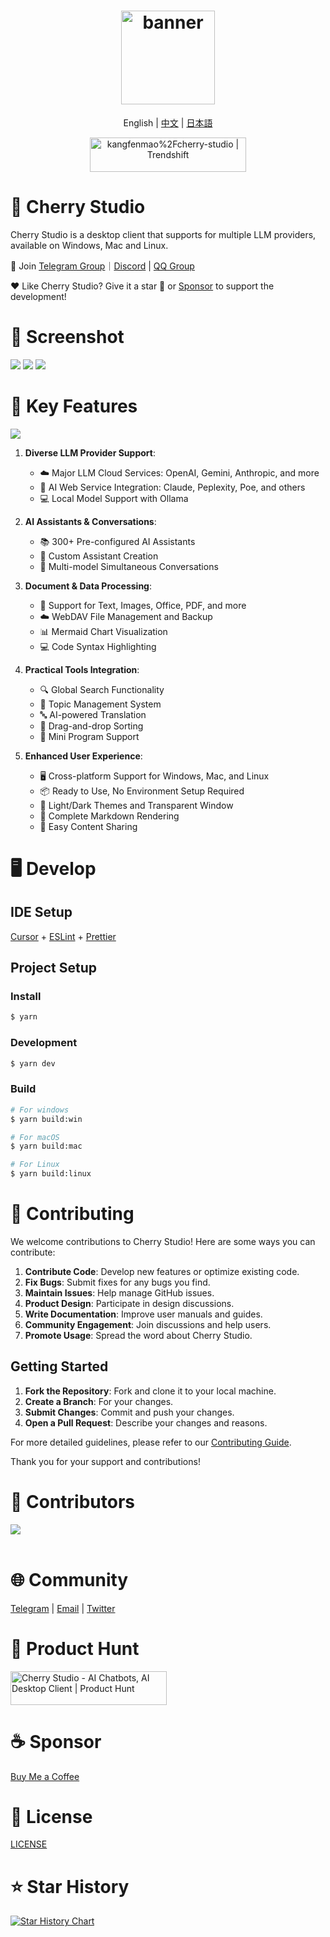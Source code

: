 <h1 align="center">
  <a href="https://github.com/kangfenmao/cherry-studio/releases">
    <img src="https://github.com/kangfenmao/cherry-studio/blob/main/build/icon.png?raw=true" width="150" height="150" alt="banner" /><br>
  </a>
</h1>
  <p align="center">English | <a href="./docs/README.zh.md">中文</a> | <a href="./docs/README.ja.md">日本語</a><br></p>
<div align="center">
 <a href="https://trendshift.io/repositories/11772" target="_blank"><img src="https://trendshift.io/api/badge/repositories/11772" alt="kangfenmao%2Fcherry-studio | Trendshift" style="width: 250px; height: 55px;" width="250" height="55"/></a>
</div>

# 🍒 Cherry Studio

Cherry Studio is a desktop client that supports for multiple LLM providers, available on Windows, Mac and Linux.

👏 Join [Telegram Group](https://t.me/CherryStudioAI)｜[Discord](https://discord.gg/wez8HtpxqQ) | [QQ Group](https://qm.qq.com/q/pQPuHMjUeQ)

❤️ Like Cherry Studio? Give it a star 🌟 or [Sponsor](docs/sponsor.md) to support the development!

# 🌠 Screenshot

![](https://github.com/user-attachments/assets/28585d83-4bf0-4714-b561-8c7bf57cc600)
![](https://github.com/user-attachments/assets/8576863a-f632-4776-bc12-657eeced9da3)
![](https://github.com/user-attachments/assets/790790d7-b462-48dd-bde1-91c1697a4648)

# 🌟 Key Features

![](https://github.com/user-attachments/assets/7b4f2f78-5cbe-4be8-9aec-f98d8405a505)

1. **Diverse LLM Provider Support**:

   - ☁️ Major LLM Cloud Services: OpenAI, Gemini, Anthropic, and more
   - 🔗 AI Web Service Integration: Claude, Peplexity, Poe, and others
   - 💻 Local Model Support with Ollama

2. **AI Assistants & Conversations**:

   - 📚 300+ Pre-configured AI Assistants
   - 🤖 Custom Assistant Creation
   - 💬 Multi-model Simultaneous Conversations

3. **Document & Data Processing**:

   - 📄 Support for Text, Images, Office, PDF, and more
   - ☁️ WebDAV File Management and Backup
   - 📊 Mermaid Chart Visualization
   - 💻 Code Syntax Highlighting

4. **Practical Tools Integration**:

   - 🔍 Global Search Functionality
   - 📝 Topic Management System
   - 🔤 AI-powered Translation
   - 🎯 Drag-and-drop Sorting
   - 🔌 Mini Program Support

5. **Enhanced User Experience**:
   - 🖥️ Cross-platform Support for Windows, Mac, and Linux
   - 📦 Ready to Use, No Environment Setup Required
   - 🎨 Light/Dark Themes and Transparent Window
   - 📝 Complete Markdown Rendering
   - 🤲 Easy Content Sharing

# 🖥️ Develop

## IDE Setup

[Cursor](https://www.cursor.com/) + [ESLint](https://marketplace.visualstudio.com/items?itemName=dbaeumer.vscode-eslint) + [Prettier](https://marketplace.visualstudio.com/items?itemName=esbenp.prettier-vscode)

## Project Setup

### Install

```bash
$ yarn
```

### Development

```bash
$ yarn dev
```

### Build

```bash
# For windows
$ yarn build:win

# For macOS
$ yarn build:mac

# For Linux
$ yarn build:linux
```

# 🤝 Contributing

We welcome contributions to Cherry Studio! Here are some ways you can contribute:

1. **Contribute Code**: Develop new features or optimize existing code.
2. **Fix Bugs**: Submit fixes for any bugs you find.
3. **Maintain Issues**: Help manage GitHub issues.
4. **Product Design**: Participate in design discussions.
5. **Write Documentation**: Improve user manuals and guides.
6. **Community Engagement**: Join discussions and help users.
7. **Promote Usage**: Spread the word about Cherry Studio.

## Getting Started

1. **Fork the Repository**: Fork and clone it to your local machine.
2. **Create a Branch**: For your changes.
3. **Submit Changes**: Commit and push your changes.
4. **Open a Pull Request**: Describe your changes and reasons.

For more detailed guidelines, please refer to our [Contributing Guide](./CONTRIBUTING.md).

Thank you for your support and contributions!

# 🚀 Contributors

<a href="https://github.com/kangfenmao/cherry-studio/graphs/contributors">
  <img src="https://contrib.rocks/image?repo=kangfenmao/cherry-studio" />
</a>
<br /><br />

# 🌐 Community

[Telegram](https://t.me/CherryStudioAI) | [Email](mailto:kangfenmao@gmail.com) | [Twitter](https://x.com/kangfenmao)

# 📣 Product Hunt

<a href="https://www.producthunt.com/posts/cherry-studio?embed=true&utm_source=badge-featured&utm_medium=badge&utm_souce=badge-cherry&#0045;studio" target="_blank"><img src="https://api.producthunt.com/widgets/embed-image/v1/featured.svg?post_id=496640&theme=light" alt="Cherry&#0032;Studio - AI&#0032;Chatbots&#0044;&#0032;AI&#0032;Desktop&#0032;Client | Product Hunt" style="width: 250px; height: 54px;" width="250" height="54" /></a>

# ☕ Sponsor

[Buy Me a Coffee](docs/sponsor.md)

# 📃 License

[LICENSE](./LICENSE)

# ⭐️ Star History

[![Star History Chart](https://api.star-history.com/svg?repos=kangfenmao/cherry-studio&type=Timeline)](https://star-history.com/#kangfenmao/cherry-studio&Timeline)
